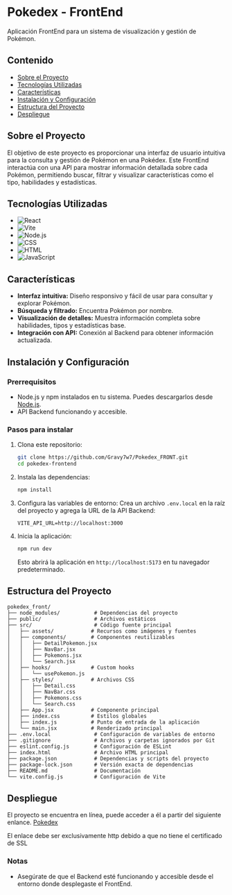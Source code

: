 # Pokedex - FrontEnd
Aplicación FrontEnd para un sistema de visualización y gestión de Pokémon.

## Contenido
- [Sobre el Proyecto](#sobre-el-proyecto)
- [Tecnologías Utilizadas](#tecnologías-utilizadas)
- [Características](#características)
- [Instalación y Configuración](#instalación-y-configuración)
- [Estructura del Proyecto](#estructura-del-proyecto)
- [Despliegue](#despliegue)

## Sobre el Proyecto

El objetivo de este proyecto es proporcionar una interfaz de usuario intuitiva para la consulta y gestión de Pokémon en una Pokédex. Este FrontEnd interactúa con una API para mostrar información detallada sobre cada Pokémon, permitiendo buscar, filtrar y visualizar características como el tipo, habilidades y estadísticas.

## Tecnologías Utilizadas

- ![React](https://img.shields.io/badge/React-61DAFB?style=for-the-badge&logo=react&logoColor=black)
- ![Vite](https://img.shields.io/badge/Vite-646CFF?style=for-the-badge&logo=vite&logoColor=white)
- ![Node.js](https://img.shields.io/badge/Node.js-339933?style=for-the-badge&logo=nodedotjs&logoColor=white)
- ![CSS](https://img.shields.io/badge/CSS-1572B6?style=for-the-badge&logo=css3&logoColor=white)
- ![HTML](https://img.shields.io/badge/HTML-E34F26?style=for-the-badge&logo=html5&logoColor=white)
- ![JavaScript](https://img.shields.io/badge/JavaScript-F7DF1E?style=for-the-badge&logo=javascript&logoColor=black)

## Características

- **Interfaz intuitiva:** Diseño responsivo y fácil de usar para consultar y explorar Pokémon.
- **Búsqueda y filtrado:** Encuentra Pokémon por nombre.
- **Visualización de detalles:** Muestra información completa sobre habilidades, tipos y estadísticas base.
- **Integración con API:** Conexión al Backend para obtener información actualizada.

## Instalación y Configuración

### Prerrequisitos

- Node.js y npm instalados en tu sistema. Puedes descargarlos desde [Node.js](https://nodejs.org/).
- API Backend funcionando y accesible.

### Pasos para instalar

1. Clona este repositorio:
   ```bash
   git clone https://github.com/Gravy7w7/Pokedex_FRONT.git
   cd pokedex-frontend
   ```

2. Instala las dependencias:
   ```bash
   npm install
   ```

3. Configura las variables de entorno:
   Crea un archivo `.env.local` en la raíz del proyecto y agrega la URL de la API Backend:
   ```env
   VITE_API_URL=http://localhost:3000
   ```

4. Inicia la aplicación:
   ```bash
   npm run dev
   ```
   Esto abrirá la aplicación en `http://localhost:5173` en tu navegador predeterminado.

## Estructura del Proyecto

```plaintext
pokedex_front/
├── node_modules/           # Dependencias del proyecto
├── public/                 # Archivos estáticos
├── src/                    # Código fuente principal
│   ├── assets/            # Recursos como imágenes y fuentes
│   ├── components/        # Componentes reutilizables
│   │   ├── DetailPokemon.jsx
│   │   ├── NavBar.jsx
│   │   ├── Pokemons.jsx
│   │   └── Search.jsx
│   ├── hooks/             # Custom hooks
│   │   └── usePokemon.js
│   ├── styles/            # Archivos CSS
│   │   ├── Detail.css
│   │   ├── NavBar.css
│   │   ├── Pokemons.css
│   │   └── Search.css
│   ├── App.jsx            # Componente principal
│   ├── index.css          # Estilos globales
│   ├── index.js           # Punto de entrada de la aplicación
│   └── main.jsx           # Renderizado principal
├── .env.local              # Configuración de variables de entorno
├── .gitignore              # Archivos y carpetas ignorados por Git
├── eslint.config.js        # Configuración de ESLint
├── index.html              # Archivo HTML principal
├── package.json            # Dependencias y scripts del proyecto
├── package-lock.json       # Versión exacta de dependencias
├── README.md               # Documentación
└── vite.config.js          # Configuración de Vite
```

## Despliegue

El proyecto se encuentra en línea, puede acceder a él a partir del siguiente enlance.
[Pokedex](http://pokedex.zapto.org/)

El enlace debe ser exclusivamente http debido a que no tiene el certificado de SSL

### Notas
- Asegúrate de que el Backend esté funcionando y accesible desde el entorno donde desplegaste el FrontEnd.
